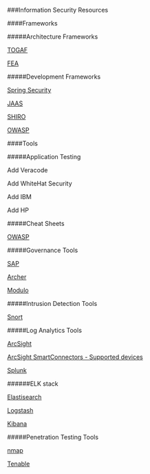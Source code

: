 ###Information Security Resources

####Frameworks

#####Architecture Frameworks

[TOGAF](http://www.opengroup.org/togaf)

[FEA](http://www.whitehouse.gov/omb/e-gov/fea)

#####Development Frameworks

[Spring Security](http://projects.spring.io/spring-security/)

[JAAS](http://www.oracle.com/technetwork/java/javase/jaas/index.html)

[SHIRO](http://shiro.apache.org/)

[OWASP](https://www.owasp.org/index.php/Category:OWASP_Enterprise_Security_API)

####Tools

#####Application Testing

Add Veracode

Add WhiteHat Security

Add IBM

Add HP

#####Cheat Sheets

[OWASP](https://www.owasp.org/index.php/OWASP_Cheat_Sheet_Series)

#####Governance Tools

[SAP](http://www.sap.com/pc/analytics/governance-risk-compliance.html)

[Archer](http://www.emc.com/security/rsa-archer.htm)

[Modulo](http://modulo.com/)

#####Intrusion Detection Tools

[Snort](www.snort.org)

#####Log Analytics Tools

[ArcSight](http://www8.hp.com/us/en/software-solutions/arcsight-esm-enterprise-security-management)

[ArcSight SmartConnectors - Supported devices](http://h20195.www2.hp.com/V2/GetPDF.aspx/4AA5-3404ENW.pdf)

[Splunk](http://www.splunk.com)

######ELK stack

[Elastisearch](http://www.elasticsearch.org/)

[Logstash](http://logstash.net/)

[Kibana](http://www.elasticsearch.org/overview/kibana/)

#####Penetration Testing Tools

[nmap](www.nmap.org)

[Tenable](www.tenable.com)
